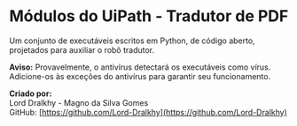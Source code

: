 # Módulos do UiPath - Tradutor de PDF

Um conjunto de executáveis escritos em Python, de código aberto, projetados para auxiliar o robô tradutor.

**Aviso:** Provavelmente, o antivírus detectará os executáveis como vírus. Adicione-os às exceções do antivírus para garantir seu funcionamento.

**Criado por:**  
Lord Dralkhy - Magno da Silva Gomes  
GitHub: [https://github.com/Lord-Dralkhy](https://github.com/Lord-Dralkhy)